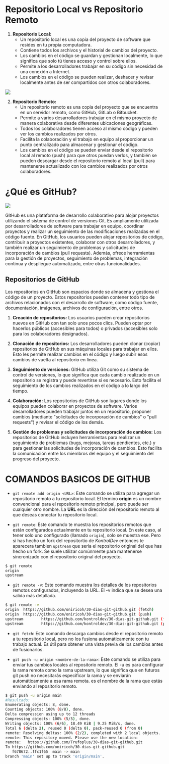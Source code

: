 # Repositorio Local vs Repositorio Remoto
 1. **Repositorio Local:**
    + Un repositorio local es una copia del proyecto de software que resides en tu propia computadora.
    + Contiene todos los archivos y el historial de cambios del proyecto.
    + Los cambios en el código se guardan y gestionan localmente, lo que significa que solo tú tienes acceso y control sobre ellos.
    + Permite a los desarrolladores trabajar en su código sin necesidad de una conexión a Internet.
    + Los cambios en el código se pueden realizar, deshacer y revisar localmente antes de ser compartidos con otros colaboradores.

![](https://www.cs.swarthmore.edu/~adanner/help/git/git-repos.svg)

2. **Repositorio Remoto:**
    + Un repositorio remoto es una copia del proyecto que se encuentra en un servidor remoto, como GitHub, GitLab o Bitbucket.
    + Permite a varios desarrolladores trabajar en el mismo proyecto de manera colaborativa desde diferentes ubicaciones geográficas.
    + Todos los colaboradores tienen acceso al mismo código y pueden ver los cambios realizados por otros.
    + Facilita la colaboración y el trabajo en equipo al proporcionar un punto centralizado para almacenar y gestionar el código.
    + Los cambios en el código se pueden enviar desde el repositorio local al remoto (push) para que otros puedan verlos, y también se pueden descargar desde el repositorio remoto al local (pull) para mantenerse actualizado con los cambios realizados por otros colaboradores.


# ¿Qué es GitHub?
![](https://encrypted-tbn0.gstatic.com/images?q=tbn:ANd9GcSxXFgLqvujcAvXFxmkBW3Y1U16pC6UAYA3xw&s)

GitHub es una plataforma de desarrollo colaborativo para alojar proyectos utilizando el sistema de control de versiones Git. Es ampliamente utilizada por desarrolladores de software para trabajar en equipo, coordinar proyectos y realizar un seguimiento de las modificaciones realizadas en el código fuente. En GitHub, los usuarios pueden alojar repositorios de código, contribuir a proyectos existentes, colaborar con otros desarrolladores, y también realizar un seguimiento de problemas y solicitudes de incorporación de cambios (pull requests). Además, ofrece herramientas para la gestión de proyectos, seguimiento de problemas, integración continua y despliegue automatizado, entre otras funcionalidades.

## Repositorios de GitHub



Los repositorios en GitHub son espacios donde se almacena y gestiona el código de un proyecto. Estos repositorios pueden contener todo tipo de archivos relacionados con el desarrollo de software, como código fuente, documentación, imágenes, archivos de configuración, entre otros.

1. **Creación de repositorios:** Los usuarios pueden crear repositorios nuevos en GitHub con tan solo unos pocos clics. Pueden optar por hacerlos públicos (accesibles para todos) o privados (accesibles solo para los colaboradores designados).

2. **Clonación de repositorios:** Los desarrolladores pueden clonar (copiar) repositorios de GitHub en sus máquinas locales para trabajar en ellos. Esto les permite realizar cambios en el código y luego subir esos cambios de vuelta al repositorio en línea.

3. **Seguimiento de versiones:** GitHub utiliza Git como su sistema de control de versiones, lo que significa que cada cambio realizado en un repositorio se registra y puede revertirse si es necesario. Esto facilita el seguimiento de los cambios realizados en el código a lo largo del tiempo.

4. **Colaboración:** Los repositorios de GitHub son lugares donde los equipos pueden colaborar en proyectos de software. Varios desarrolladores pueden trabajar juntos en un repositorio, proponer cambios (mediante "solicitudes de incorporación de cambios" o "pull requests") y revisar el código de los demás.

5. **Gestión de problemas y solicitudes de incorporación de cambios:** Los repositorios de GitHub incluyen herramientas para realizar un seguimiento de problemas (bugs, mejoras, tareas pendientes, etc.) y para gestionar las solicitudes de incorporación de cambios. Esto facilita la comunicación entre los miembros del equipo y el seguimiento del progreso del proyecto.


# COMANDOS BASICOS DE GITHUB

+ `git remote add origin <URL>`: Este comando se utiliza para agregar un repositorio remoto a tu repositorio local. El término **origin** es un nombre convencional para el repositorio remoto principal, pero puede ser cualquier otro nombre. La **URL** es la dirección del repositorio remoto al que deseas conectar tu repositorio local.

+ `git remote`: Este comando te muestra los repositorios remotos que están configurados actualmente en tu repositorio local. En este caso, al tener solo uno 
configurado (llamado `origin`), solo se muestra ese. Pero si has hecho un fork del repositortio de _KontrolDev_ entonces te aparecera tambien `upstream` que seria el repositorio original del que has hecho un fork. Se suele utilizar comúnmente para mantenerse sincronizado con el repositorio original del proyecto.

````bash
$ git remote
origin
upstream
````

+ ``git remote -v``: Este comando muestra los detalles de los repositorios remotos configurados, incluyendo la URL. El -v indica que se desea una salida más detallada.
````bash
$ git remote -v
origin  https://github.com/oniricoh/30-dias-git-github.git (fetch)
origin  https://github.com/oniricoh/30-dias-git-github.git (push)
upstream        https://github.com/kontroldev/30-dias-git-github.git (fetch)
upstream        https://github.com/kontroldev/30-dias-git-github.git (push)
````

+ ``git fetch``: Este comando descarga cambios desde el repositorio remoto a tu repositorio local, pero no los fusiona automáticamente con tu trabajo actual. Es útil para obtener una vista previa de los cambios antes de fusionarlos.

+ ``git push -u origin <nombre-de-la-rama>``: Este comando se utiliza para enviar tus cambios locales al repositorio remoto. El -u es para configurar la rama remota como la rama upstream, lo que significa que en futuros git push no necesitarás especificar la rama y se enviarán automáticamente a esa rama remota. <nombre-de-la-rama> es el nombre de la rama que estás enviando al repositorio remoto.

````bash
$ git push -u origin main
#Resultado:
Enumerating objects: 8, done.
Counting objects: 100% (8/8), done.
Delta compression using up to 12 threads
Compressing objects: 100% (5/5), done.
Writing objects: 100% (6/6), 18.49 KiB | 9.25 MiB/s, done.
Total 6 (delta 2), reused 0 (delta 0), pack-reused 0 (from 0)
remote: Resolving deltas: 100% (2/2), completed with 2 local objects.
remote: This repository moved. Please use the new location:
remote:   https://github.com/Trufoplus/30-dias-git-github.git
To https://github.com/oniricoh/30-dias-git-github.git
   f678672..ffc1f65  main -> main
branch 'main' set up to track 'origin/main'.
````